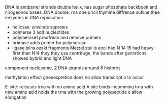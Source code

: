 DNA is antiparrel strands double helix, has sugar phosphate backbook and nirogeonou bases, DNA double, rna one uricil thymine diffrence
outline thee enzymes in DNA repiccation
 - helicase: unwinds seprates
 - polmerse 3 add nucleotides
 - polymerase1 proofrean and remove primers
 - primase adds primer for polymerase
 - ligase joins ozaki fragments
Metzel stal is ecol had N 14 15 had heavy first than N14 they they use  centrifuge, the bands after genrations showed bybrid and light DNA

component nuclesome, 2 DNA strands around 8 histores

methylation effect gneeexpretion does no allow transcriptio to occur

E-site: releases trna with no amino acid
A site binds incomming trna with new amino acid
holds the trna with the growing polypeptide o allow elongation



<!--stackedit_data:
eyJoaXN0b3J5IjpbLTE0NDg5MDI5OTQsLTE5MDA3MTgxNjRdfQ
==
-->